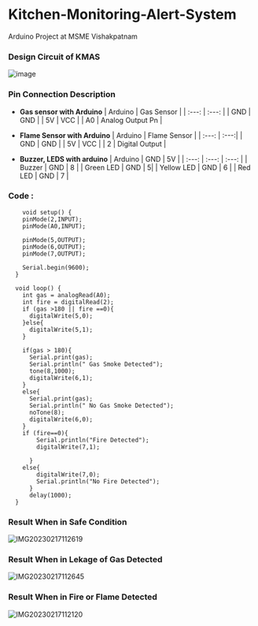 # Kitchen-Monitoring-Alert-System
Arduino Project at MSME Vishakpatnam

### Design Circuit of KMAS
  ![image](https://user-images.githubusercontent.com/74300223/222870413-2f9a3c87-039d-4ea3-866b-90a212e6f16e.png)

### Pin Connection Description
  - **Gas sensor with Arduino**
    | Arduino |  Gas Sensor |
    | :---:   | :---: |
    | GND | GND |
    | 5V  | VCC |
    | A0  | Analog Output Pn |
  
  - **Flame Sensor with Arduino**
    | Arduino | Flame Sensor |
    | :---: | :---:|
    | GND | GND |
    | 5V  | VCC |
    | 2 | Digital Output |
    
  - **Buzzer, LEDS with arduino**
    | Arduino | GND | 5V |
    | :---: | :---: | :---: |
    | Buzzer | GND | 8 |
    | Green LED | GND | 5|
    | Yellow LED | GND | 6 |
    |  Red LED | GND | 7 |
    

### Code :
```
    void setup() {
    pinMode(2,INPUT);
    pinMode(A0,INPUT);
    
    pinMode(5,OUTPUT);
    pinMode(6,OUTPUT);
    pinMode(7,OUTPUT);
    
    Serial.begin(9600);
  }

  void loop() {
    int gas = analogRead(A0);
    int fire = digitalRead(2);
    if (gas >180 || fire ==0){
      digitalWrite(5,0);
    }else{
      digitalWrite(5,1);
    }
     
    if(gas > 180){
      Serial.print(gas);
      Serial.println(" Gas Smoke Detected");
      tone(8,1000);
      digitalWrite(6,1);
    }
    else{
      Serial.print(gas);
      Serial.println(" No Gas Smoke Detected");
      noTone(8);
      digitalWrite(6,0);
    }
    if (fire==0){
        Serial.println("Fire Detected");
        digitalWrite(7,1);
   
      }
    else{
        digitalWrite(7,0);
        Serial.println("No Fire Detected");
      }  
      delay(1000);
  }
```

### Result When in Safe Condition
  ![IMG20230217112619](https://user-images.githubusercontent.com/74300223/222869100-f10813eb-aa9d-4a45-a2c9-7a7e38eac591.jpg)

### Result When in Lekage of Gas Detected
  ![IMG20230217112645](https://user-images.githubusercontent.com/74300223/222869141-e77b1740-d550-4a87-ac6a-46ecf66f8df3.jpg)

### Result When in Fire or Flame Detected
  ![IMG20230217112120](https://user-images.githubusercontent.com/74300223/222869181-89787124-6473-4d0d-92eb-70e27203218a.jpg)
